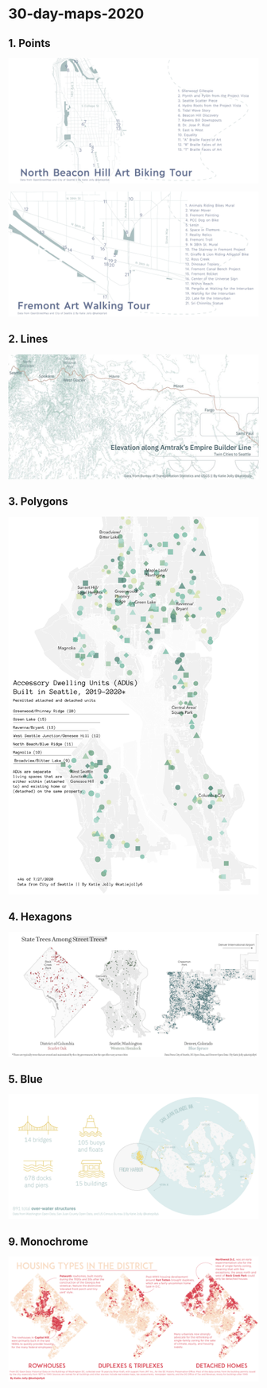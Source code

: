 # 30-day-maps-2020


## 1. Points

![](01-points/beacon_hill_art.jpg)

![](01-points/fremont_art.jpg)

## 2. Lines

![](02-lines/amtrak_elevation.jpg)

## 3. Polygons

![](03-polygons/seattle_adu.png)

## 4. Hexagons

![](04-hexagons/street_trees.png)

## 5. Blue

![](05-blue/san_juan_structures.png)

## 9. Monochrome

![](09-monochrome/dc_housing.png)